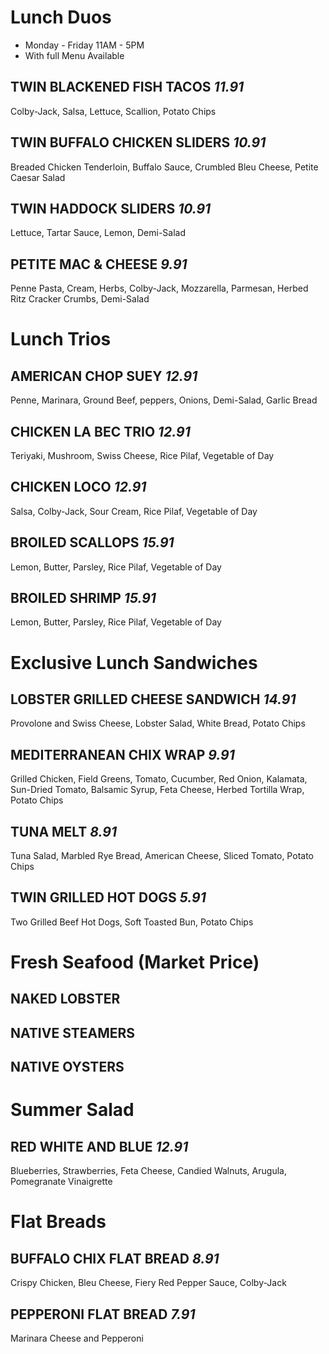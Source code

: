 # Lunch Duos
* Monday - Friday 11AM - 5PM
* With full Menu Available 

## TWIN BLACKENED FISH TACOS *11.91*
Colby-Jack, Salsa, Lettuce, Scallion, Potato Chips

## TWIN BUFFALO CHICKEN SLIDERS *10.91*
Breaded Chicken Tenderloin, Buffalo Sauce, Crumbled Bleu Cheese, Petite Caesar Salad

## TWIN HADDOCK SLIDERS *10.91*
Lettuce, Tartar Sauce, Lemon, Demi-Salad

## PETITE MAC & CHEESE *9.91*
Penne Pasta, Cream, Herbs, Colby-Jack, Mozzarella, Parmesan, Herbed Ritz Cracker Crumbs, Demi-Salad


# Lunch Trios

## AMERICAN CHOP SUEY *12.91*
Penne, Marinara, Ground Beef, peppers, Onions, Demi-Salad, Garlic Bread

## CHICKEN LA BEC TRIO *12.91*
Teriyaki, Mushroom, Swiss Cheese, Rice Pilaf, Vegetable of Day

## CHICKEN LOCO *12.91* 
Salsa, Colby-Jack, Sour Cream, Rice Pilaf, Vegetable of Day

## BROILED SCALLOPS *15.91*
Lemon, Butter, Parsley, Rice Pilaf, Vegetable of Day

## BROILED SHRIMP *15.91*
Lemon, Butter, Parsley, Rice Pilaf, Vegetable of Day


# Exclusive Lunch Sandwiches

## LOBSTER GRILLED CHEESE SANDWICH *14.91*
Provolone and Swiss Cheese, Lobster Salad, White Bread, Potato Chips

## MEDITERRANEAN CHIX WRAP *9.91*
Grilled Chicken, Field Greens, Tomato, Cucumber, Red Onion, Kalamata, Sun-Dried Tomato, Balsamic Syrup, Feta Cheese, Herbed Tortilla Wrap, Potato Chips

## TUNA MELT *8.91*
Tuna Salad, Marbled Rye Bread, American Cheese, Sliced Tomato, Potato Chips 

## TWIN GRILLED HOT DOGS *5.91*
Two Grilled Beef Hot Dogs, Soft Toasted Bun, Potato Chips 


# Fresh Seafood (Market Price)

## NAKED LOBSTER 
## NATIVE STEAMERS 
## NATIVE OYSTERS 


# Summer Salad

## RED WHITE AND BLUE *12.91*
Blueberries, Strawberries, Feta Cheese, Candied Walnuts, Arugula, Pomegranate Vinaigrette


# Flat Breads
## BUFFALO CHIX FLAT BREAD *8.91*
Crispy Chicken, Bleu Cheese, Fiery Red Pepper Sauce, Colby-Jack

## PEPPERONI FLAT BREAD *7.91*
Marinara Cheese and Pepperoni

